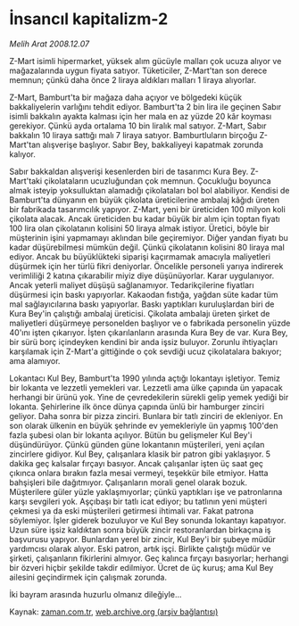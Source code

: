 # İnsancıl kapitalizm-2

*Melih Arat 2008.12.07*

<tr><td class="metin" colspan="2" style="padding-top: 20px; padding-left: 5px; padding-right: 10px;">Z-Mart isimli hipermarket, yüksek alım gücüyle malları çok ucuza alıyor ve mağazalarında uygun fiyata satıyor. Tüketiciler, Z-Mart'tan son derece memnun; çünkü daha önce 2 liraya aldıkları malları 1 liraya alıyorlar.</td></tr><tr><td class="metin" colspan="2" style="padding-top: 20px; padding-left: 5px; padding-right: 10px;"><p> Z-Mart, Bamburt'ta bir mağaza daha açıyor ve bölgedeki küçük bakkaliyelerin varlığını tehdit ediyor. Bamburt'ta 2 bin lira ile geçinen Sabır isimli bakkalın ayakta kalması için her mala en az yüzde 20 kâr koyması gerekiyor. Çünkü ayda ortalama 10 bin liralık mal satıyor. Z-Mart, Sabır bakkalın 10 liraya sattığı malı 7 liraya satıyor. Bamburtluların birçoğu Z-Mart'tan alışverişe başlıyor. Sabır Bey, bakkaliyeyi kapatmak zorunda kalıyor. 
<p> Sabır bakkaldan alışverişi kesenlerden biri de tasarımcı Kura Bey. Z-Mart'taki çikolataların ucuzluğundan çok memnun. Çocukluğu boyunca almak isteyip yoksulluktan alamadığı çikolataları bol bol alabiliyor. Kendisi de Bamburt'ta dünyanın en büyük çikolata üreticilerine ambalaj kâğıdı üreten bir fabrikada tasarımcılık yapıyor. Z-Mart, yeni bir üreticiden 100 milyon koli çikolata alacak. Ancak üreticiden bu kadar büyük bir alım için toptan fiyatı 100 lira olan çikolatanın kolisini 50 liraya almak istiyor. Üretici, böyle bir müşterinin işini yapmamayı aklından bile geçiremiyor. Diğer yandan fiyatı bu kadar düşürebilmesi mümkün değil. Çünkü çikolatanın kolisini 80 liraya mal ediyor. Ancak bu büyüklükteki siparişi kaçırmamak amacıyla maliyetleri düşürmek için her türlü fikri deniyorlar. Öncelikle personeli yarıya indirerek verimliliği 2 katına çıkarabilir miyiz diye düşünüyorlar. Karar uygulanıyor. Ancak yeterli maliyet düşüşü sağlanamıyor. Tedarikçilerine fiyatları düşürmesi için baskı yapıyorlar. Kakaodan fıstığa, yağdan süte kadar tüm mal sağlayıcılarına baskı yapıyorlar. Baskı yaptıkları kuruluşlardan biri de Kura Bey'in çalıştığı ambalaj üreticisi. Çikolata ambalajı üreten şirket de maliyetleri düşürmeye personelden başlıyor ve o fabrikada personelin yüzde 40'ını işten çıkarıyor. İşten çıkarılanların arasında Kura Bey de var. Kura Bey, bir sürü borç içindeyken kendini bir anda işsiz buluyor. Zorunlu ihtiyaçları karşılamak için Z-Mart'a gittiğinde o çok sevdiği ucuz çikolatalara bakıyor; ama alamıyor. 
<p> Lokantacı Kul Bey, Bamburt'ta 1990 yılında açtığı lokantayı işletiyor. Temiz bir lokanta ve lezzetli yemekleri var. Lezzetli ama ülke çapında ün yapacak herhangi bir ürünü yok. Yine de çevredekilerin sürekli gelip yemek yediği bir lokanta. Şehirlerine ilk önce dünya çapında ünlü bir hamburger zinciri geliyor. Daha sonra bir pizza zinciri. Bunlara bir tatlı zinciri de ekleniyor. En son olarak ülkenin en büyük şehrinde ev yemekleriyle ün yapmış 100'den fazla şubesi olan bir lokanta açılıyor. Bütün bu gelişmeler Kul Bey'i düşündürüyor. Çünkü günden güne lokantanın müşterileri, yeni açılan zincirlere gidiyor. Kul Bey, çalışanlara klasik bir patron gibi yaklaşıyor. 5 dakika geç kalsalar fırçayı basıyor. Ancak çalışanlar işten üç saat geç çıkınca onlara bırakın fazla mesai vermeyi, teşekkür bile etmiyor. Hatta bahşişleri bile dağıtmıyor. Çalışanların morali genel olarak bozuk. Müşterilere güler yüzle yaklaşmıyorlar; çünkü yaptıkları işe ve patronlarına karşı sevgileri yok. Aşçıbaşı bir tatlı icat ediyor; bu tatlının yeni müşteri çekmesi ya da eski müşterileri getirmesi ihtimali var. Fakat patrona söylemiyor. İşler giderek bozuluyor ve Kul Bey sonunda lokantayı kapatıyor. Uzun süre işsiz kaldıktan sonra büyük zincir restoranlardan birkaçına iş başvurusu yapıyor. Bunlardan yerel bir zincir, Kul Bey'i bir şubeye müdür yardımcısı olarak alıyor. Eski patron, artık işçi. Birlikte çalıştığı müdür ve şirketi, çalışanların fikirlerini almıyor. Geç kalınca fırçayı basıyorlar; herhangi bir özveri hiçbir şekilde takdir edilmiyor. Ücret de üç kuruş; ama Kul Bey ailesini geçindirmek için çalışmak zorunda. 
<p> İki bayram arasında huzurlu olmanız dileğiyle...<br/></p></p></p></p></td></tr>

Kaynak: [zaman.com.tr](http://zaman.com.tr/yazar.do?yazino=768045), [web.archive.org (arşiv bağlantısı)](http://web.archive.org/web/20090113210915/http://www.zaman.com.tr:80/yazar.do?yazino=768045)
